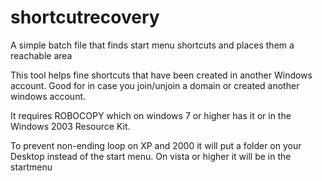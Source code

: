 # shortcutrecovery
A simple batch file that finds start menu shortcuts and places them a reachable area

This tool helps fine shortcuts that have been created in another Windows account. Good
for in case you join/unjoin a domain or created another windows account.

It requires ROBOCOPY which on windows 7 or higher has it or in the Windows 2003 Resource
Kit.

To prevent non-ending loop on XP and 2000 it will put a folder on your Desktop instead
of the start menu. On vista or higher it will be in the startmenu

